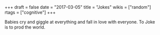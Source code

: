 +++
draft = false
date = "2017-03-05"
title = "Jokes"
wikis = ["random"]
rtags = ["cognitive"]
+++

Babies cry and giggle at everything and fall in love with everyone.
To Joke is to prod the world.
